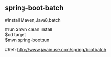 ## spring-boot-batch

#Install Maven,Java8,batch

#run
$mvn clean install </br>
$cd target</br>
$mvn spring-boot:run</br>

#Ref: http://www.javainuse.com/spring/bootbatch
